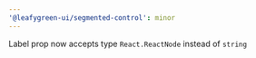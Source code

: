 ```yaml
---
'@leafygreen-ui/segmented-control': minor
---
```


Label prop now accepts type `React.ReactNode` instead of `string`
